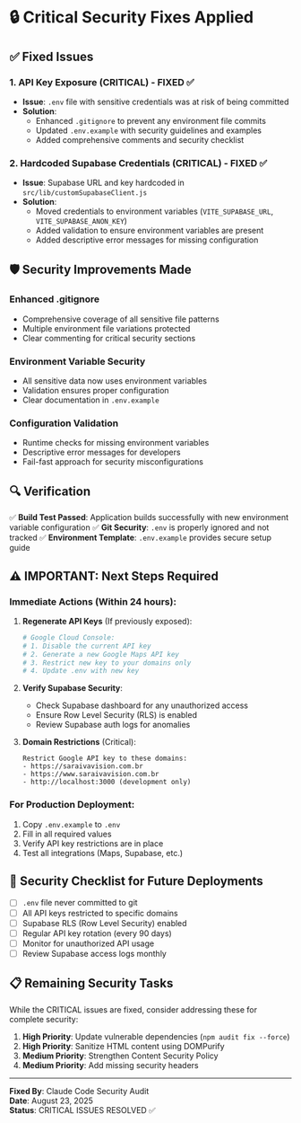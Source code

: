 # 🔒 Critical Security Fixes Applied

## ✅ Fixed Issues

### 1. API Key Exposure (CRITICAL) - FIXED ✅
- **Issue**: `.env` file with sensitive credentials was at risk of being committed
- **Solution**: 
  - Enhanced `.gitignore` to prevent any environment file commits
  - Updated `.env.example` with security guidelines and examples
  - Added comprehensive comments and security checklist

### 2. Hardcoded Supabase Credentials (CRITICAL) - FIXED ✅
- **Issue**: Supabase URL and key hardcoded in `src/lib/customSupabaseClient.js`
- **Solution**:
  - Moved credentials to environment variables (`VITE_SUPABASE_URL`, `VITE_SUPABASE_ANON_KEY`)
  - Added validation to ensure environment variables are present
  - Added descriptive error messages for missing configuration

## 🛡️ Security Improvements Made

### Enhanced .gitignore
- Comprehensive coverage of all sensitive file patterns
- Multiple environment file variations protected
- Clear commenting for critical security sections

### Environment Variable Security
- All sensitive data now uses environment variables
- Validation ensures proper configuration
- Clear documentation in `.env.example`

### Configuration Validation
- Runtime checks for missing environment variables
- Descriptive error messages for developers
- Fail-fast approach for security misconfigurations

## 🔍 Verification

✅ **Build Test Passed**: Application builds successfully with new environment variable configuration
✅ **Git Security**: `.env` is properly ignored and not tracked
✅ **Environment Template**: `.env.example` provides secure setup guide

## ⚠️ IMPORTANT: Next Steps Required

### Immediate Actions (Within 24 hours):

1. **Regenerate API Keys** (If previously exposed):
   ```bash
   # Google Cloud Console:
   # 1. Disable the current API key
   # 2. Generate a new Google Maps API key
   # 3. Restrict new key to your domains only
   # 4. Update .env with new key
   ```

2. **Verify Supabase Security**:
   - Check Supabase dashboard for any unauthorized access
   - Ensure Row Level Security (RLS) is enabled
   - Review Supabase auth logs for anomalies

3. **Domain Restrictions** (Critical):
   ```
   Restrict Google API key to these domains:
   - https://saraivavision.com.br
   - https://www.saraivavision.com.br
   - http://localhost:3000 (development only)
   ```

### For Production Deployment:
1. Copy `.env.example` to `.env`
2. Fill in all required values
3. Verify API key restrictions are in place
4. Test all integrations (Maps, Supabase, etc.)

## 🔐 Security Checklist for Future Deployments

- [ ] `.env` file never committed to git
- [ ] All API keys restricted to specific domains
- [ ] Supabase RLS (Row Level Security) enabled
- [ ] Regular API key rotation (every 90 days)
- [ ] Monitor for unauthorized API usage
- [ ] Review Supabase access logs monthly

## 📋 Remaining Security Tasks

While the CRITICAL issues are fixed, consider addressing these for complete security:

1. **High Priority**: Update vulnerable dependencies (`npm audit fix --force`)
2. **High Priority**: Sanitize HTML content using DOMPurify
3. **Medium Priority**: Strengthen Content Security Policy
4. **Medium Priority**: Add missing security headers

---

**Fixed By**: Claude Code Security Audit  
**Date**: August 23, 2025  
**Status**: CRITICAL ISSUES RESOLVED ✅